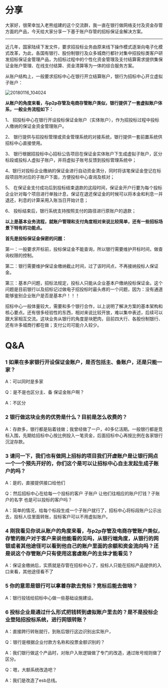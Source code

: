 # 分享

大家好，很荣幸加入老熊组建的这个交流群，我一直在银行做网络支付及资金存管方面的产品，今天给大家分享一下基于账户存管的招标保证金解决方案。

---

近几年，国家陆续下发文件，要求招投标业务由原来线下操作模式逐渐向电子化模式改革，为此，各国有银行、股份制银行及众多城商行都针对集中招投标类客户研发招标保证金管理产品，为招标过程中的个性化资金管理及支付结算需求提供集保证金账户管理、在线支付结算、资金清算等为一体的综合服务方案。

从账户结构上，一般要求招标中心在银行开立结算账户，银行为招标中心开立虚拟子账户：

![20180116_104024](http://wechat.lixf.cn/img/20180116_104024.png)

**从账户的角度来看，与p2p存管及电商存管账户类似，银行提供了一套虚拟账户体系，一般业务流程如下：**

1、  招投标中心在银行开设投标保证金账户（实体账户），作为招投标过程中投标人缴纳的保证金资金管理账户。

2、  银行提供与招投标管理或资金管理系统的对接系统，银行提供一套前置系统供招标中心直接使用。

3、  银行根据招投标中心招标公告项目在保证金实体账户下生成虚拟子账户，区分标段或投标人虚拟子账户，并将虚拟子账号反馈到投标管理系统中；

4、银行对投标企业缴纳的保证金进行自动资金清分，同时将该笔保证金登记在标段项目所对应的子账户下面，方便投标中心查询及核对；

5、 在保证金支付成功后到投标结束退款的这段时间，保证金开户行要为每个投标企业针对每个项目进行单独计息，保证在退还保证金的时候可以将本金和利息一并退还，利息的计算采用入账当日开始计息；

6、 投标结束后，银行系统支持按照支付的路径进行原账户的退款；

**以上是基本业务流程，就账户管理和支付角度相对来说比较简单，还有一些招标场景下特有的功能点。**

**首先是投标保证金保密的问题：**

第一：一般要求开标前，投标保证金不能查询，所以银行需要维护开标时间，做查询权限的控制。

第二：银行需要维护保证金缴纳截止时间，过了该时间点，不再接纳投标人保证金。

第三：基本户问题，招标法规定，投标人只能从企业基本户缴纳投标保证金。这个问题是目前银行以及招标记过做电子招投标时最头疼的一个问题，因为：没有通道能够鉴别企业账户是否是基本户！！！

招标中心一般体量较大，需要和多个银行合作，以上说明了解决方案的基本架构和核心要点。还有很多经验性的东西，相对来说比较开放，难以集中表述，后续可以跟大家相互交流。这块业务从银行的角度是块肥肉，目前四大行、各股份制银行、还有许多城商行都在做；支付公司可能介入较少。



# Q&A

### 1 如果在多家银行开设保证金账户，是否包括主、备账户，还是只能一家？
A：可以同时是多家

Q：是不是也区分主、备 保证金账户啊？

A：不区分

### 2 银行做这块业务的优势是什么？目前是怎么收费的？
A：存款多，银行都是贴着钱做；我曾经做了一户，40多亿活期。一般银行都是竞标入围，先期给招标中心按比例投入一笔资金，后面招标中心再按比例在各家银行沉淀存款。

### 3 请问一下，我们也有做网上招标的项目我们开虚账户是让银行网点一个一个预先开好的，你们这个是可以让招标中心自主发起生成子账户的吗？
A：是的，直接提供接口给他们

Q：然后招标中心在给每一个投标的客户 子账户 让他们往相应的账户打钱？子账户的名字 也是可以投标的客户吗？ 

A：简单的情况，给每个标段生成一个子账户就行了，招标中心将标段账户公示出去，投标人往里面转账，投标客户可以不用虚拟账户。

### 4 刚我看见你说从账户的角度来看，与p2p存管及电商存管账户类似，存管的账户对于客户来说他能看的见吗，从银行端角度，从银行的网银或者其他途径可以看到他自己的账户里面的余额和资金流向吗？还是说这个存管账户只有使用这套虚账户的主体才能看见？
A：保证金缴纳后，实质就是存管在招标中心了，投标人只能在招标产品提供的入口来看，其他途径看不了

### 5 你的意思是银行可以拿着存款去竞标？竞标后能去做啥？
A：银行投钱给招标中心做一些基础设施建设。

### 6 投标企业是通过什么形式把钱转到虚拟账户里去的？是不是投标企业登陆招投标系统，进行网银转账？
A：直接跨行转账就行，到账后银行这边识别出实账户，

Q：银行是根据企业付款方名称和投票金额识别的？

A：我们银行做这个产品时，对账户入账逻辑做了专门的改造，通过账号规则做了区分。

Q：嗯，大额系统改造吧？

A：我们是改造了esb总线。








